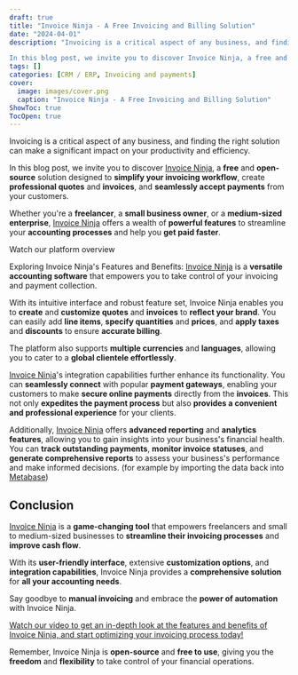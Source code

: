 ```yaml
---
draft: true
title: "Invoice Ninja - A Free Invoicing and Billing Solution"
date: "2024-04-01"
description: "Invoicing is a critical aspect of any business, and finding the right solution can make a significant impact on your productivity and efficiency.

In this blog post, we invite you to discover Invoice Ninja, a free and open-source solution designed to simplify your invoicing workflow, create professional quotes and invoices,"
tags: []
categories: [CRM / ERP, Invoicing and payments]
cover:
  image: images/cover.png
  caption: "Invoice Ninja - A Free Invoicing and Billing Solution"
ShowToc: true
TocOpen: true
---
```



Invoicing is a critical aspect of any business, and finding the right solution can make a significant impact on your productivity and efficiency. 

In this blog post, we invite you to discover [Invoice Ninja](https://elest.io/open-source/invoiceninja?ref=blog.elest.io), a **free** and **open\-source** solution designed to **simplify your invoicing workflow**, create **professional quotes** and **invoices**, and **seamlessly accept payments** from your customers. 

Whether you're a **freelancer**, a **small business owner**, or a **medium\-sized enterprise**, [Invoice Ninja](https://elest.io/open-source/invoiceninja?ref=blog.elest.io) offers a wealth of **powerful features** to streamline your **accounting processes** and help you **get paid faster**.



Watch our platform overview



Exploring Invoice Ninja's Features and Benefits: [Invoice Ninja](https://elest.io/open-source/invoiceninja?ref=blog.elest.io) is a **versatile accounting software** that empowers you to take control of your invoicing and payment collection. 

With its intuitive interface and robust feature set, Invoice Ninja enables you to **create** and **customize quotes** and **invoices** to **reflect your brand**. You can easily add **line items**, **specify quantities** and **prices**, and **apply taxes** and **discounts** to ensure **accurate billing**. 

The platform also supports **multiple currencies** and **languages**, allowing you to cater to a **global clientele effortlessly**.

[Invoice Ninja](https://elest.io/open-source/invoiceninja?ref=blog.elest.io)'s integration capabilities further enhance its functionality. You can **seamlessly connect** with popular **payment gateways**, enabling your customers to make **secure online payments** directly from the **invoices**. This not only **expedites the payment process** but also **provides a convenient and professional experience** for your clients.

Additionally, [Invoice Ninja](https://elest.io/open-source/invoiceninja?ref=blog.elest.io) offers **advanced reporting** and **analytics features**, allowing you to gain insights into your business's financial health. You can **track outstanding payments**, **monitor invoice statuses**, and **generate comprehensive reports** to assess your business's performance and make informed decisions. (for example by importing the data back into [Metabase](https://elest.io/open-source/metabase?ref=blog.elest.io))

## Conclusion

[Invoice Ninja](https://elest.io/open-source/invoiceninja?ref=blog.elest.io) is a **game\-changing tool** that empowers freelancers and small to medium\-sized businesses to **streamline their invoicing processes** and **improve cash flow**. 

With its **user\-friendly interface**, extensive **customization options**, and **integration capabilities**, Invoice Ninja provides a **comprehensive solution** for **all your accounting needs**. 

Say goodbye to **manual invoicing** and embrace the **power of automation** with Invoice Ninja.

[Watch our video to get an in\-depth look at the features and benefits of Invoice Ninja, and start optimizing your invoicing process today!](https://youtu.be/CbHfhAnj7Cg?ref=blog.elest.io)

Remember, Invoice Ninja is **open\-source** and **free to use**, giving you the **freedom** and **flexibility** to take control of your financial operations. 



